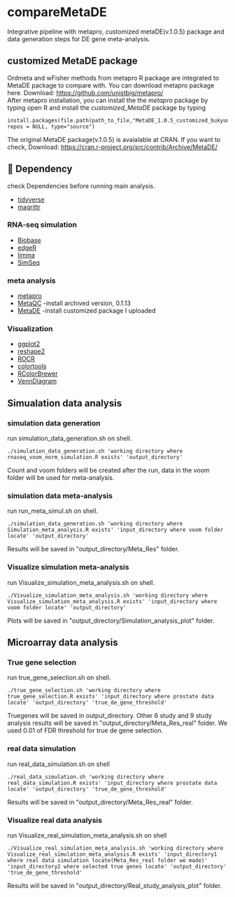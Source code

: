 # compareMetaDE
Integrative pipeline with metapro, customized metaDE(v.1.0.5) package and data generation steps for DE gene meta-analysis.

## customized MetaDE package
Ordmeta and wFisher methods from metapro R package are integrated to MetaDE package to compare with.
You can download metapro package here. Download: <a href="https://github.com/unistbig/metapro/">https://github.com/unistbig/metapro/</a><br>
After metapro installation, you can install the the <i>metapro</i> package by typing 
open R and install the <i>customized_MetaDE</i> package by typing 

```
install.packages(file.path(path_to_file,"MetaDE_1.0.5_customized_bukyung.tar.gz"), repos = NULL, type="source")
```
The original MetaDE package(v.1.0.5) is avaialable at CRAN. 
If you want to check, Download: <a href=" https://cran.r-project.org/src/contrib/Archive/MetaDE/MetaDE_1.0.5.tar.gz/"> https://cran.r-project.org/src/contrib/Archive/MetaDE/</a><br>

## :paperclip: Dependency
check Dependencies before running main analysis.

* [tidyverse](https://github.com/tidyverse/tidyverse)
* [magrittr](https://github.com/tidyverse/magrittr)

### RNA-seq simulation
* [Biobase](https://bioconductor.org/packages/Biobase)
* [edgeR](https://bioconductor.org/packages/edgeR)
* [limma](https://bioconductor.org/packages/limma)
* [SimSeq](https://CRAN.R-project.org/package=SimSeq)

### meta analysis
* [metapro](https://github.com/unistbig/metapro)
* [MetaQC](https://CRAN.R-project.org/package=MetaQC) -install archived version, 0.1.13
* [MetaDE](https://github.com/unistbig/compareMetaDE/blob/main/MetaDE_1.0.5_customized_bukyung.tar.gz) -install customized package I uploaded
 
 ### Visualization
* [ggplot2](https://CRAN.R-project.org/package=ggplot2)
* [reshape2](https://cran.r-project.org/package=reshape2)
* [ROCR](https://cran.r-project.org/package=ROCR)
* [colortools](https://cran.r-project.org/package=colortools)
* [RColorBrewer](https://cran.r-project.org/package=RColorBrewer)
* [VennDiagram](https://CRAN.R-project.org/package=VennDiagram)

## Simualation data analysis
### simulation data generation
run simulation_data_generation.sh on shell.

```
./simulation_data_generation.sh 'working directory where rnaseq_voom_norm_simulation.R exists' 'output_directory'
```
Count and voom folders will be created after the run, data in the voom folder will be used for meta-analysis.

### simulation data meta-analysis
run run_meta_simul.sh on shell.
```
./simulation_data_generation.sh 'working directory where Simulation_meta_analysis.R exists' 'input_directory where voom folder locate' 'output_directory'
```
 Results will be saved in "output_directory/Meta_Res" folder.

### Visualize simulation meta-analysis
run Visualize_simulation_meta_analysis.sh on shell.
```
./Visualize_simulation_meta_analysis.sh 'working directory where Visualize_simulation_meta_analysis.R exists' 'input_directory where voom folder locate' 'output_directory'
```
 Plots will be saved in "output_directory/Simulation_analysis_plot" folder.
 
 ## Microarray data analysis
 ### True gene selection
 run true_gene_selection.sh on shell.
```
./true_gene_selection.sh 'working directory where true_gene_selection.R exists' 'input_directory where prostate data locate' 'output_directory' 'true_de_gene_threshold'
```
 Truegenes will be saved in output_directory.
 Other 6 study and 9 study analysis results will be saved in "output_directory/Meta_Res_real" folder.
 We used 0.01 of FDR threshold for true de gene selection.
 
 ### real data simulation
 run real_data_simulation.sh on shell
 ```
./real_data_simulation.sh 'working directory where real_data_simulation.R exists' 'input_directory where prostate data locate' 'output_directory' 'true_de_gene_threshold'
```
 Results will be saved in "output_directory/Meta_Res_real" folder.
 
 ### Visualize real data analysis
 run Visualize_real_simulation_meta_analysis.sh on shell
 ```
./Visualize_real_simulation_meta_analysis.sh 'working directory where Visualize_real_simulation_meta_analysis.R exists' 'input_directory1 where real data simulation locate(Meta_Res_real folder we made)' 'input_directory2 where selected true genes locate' 'output_directory' 'true_de_gene_threshold'
```
 Results will be saved in "output_directory/Real_study_analysis_plot" folder.
 
 
